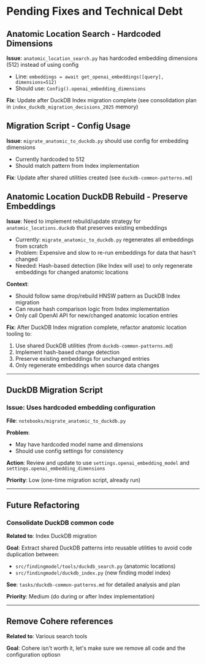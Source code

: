 # Pending Fixes and Technical Debt

## Anatomic Location Search - Hardcoded Dimensions

**Issue**: `anatomic_location_search.py` has hardcoded embedding dimensions (512) instead of using config
- Line: `embeddings = await get_openai_embeddings([query], dimensions=512)`
- Should use: `Config().openai_embedding_dimensions`

**Fix**: Update after DuckDB Index migration complete (see consolidation plan in `index_duckdb_migration_decisions_2025` memory)

## Migration Script - Config Usage

**Issue**: `migrate_anatomic_to_duckdb.py` should use config for embedding dimensions
- Currently hardcoded to 512
- Should match pattern from Index implementation

**Fix**: Update after shared utilities created (see `duckdb-common-patterns.md`)

## Anatomic Location DuckDB Rebuild - Preserve Embeddings

**Issue**: Need to implement rebuild/update strategy for `anatomic_locations.duckdb` that preserves existing embeddings
- Currently: `migrate_anatomic_to_duckdb.py` regenerates all embeddings from scratch
- Problem: Expensive and slow to re-run embeddings for data that hasn't changed
- Needed: Hash-based detection (like Index will use) to only regenerate embeddings for changed anatomic locations

**Context**: 
- Should follow same drop/rebuild HNSW pattern as DuckDB Index migration
- Can reuse hash comparison logic from Index implementation
- Only call OpenAI API for new/changed anatomic location entries

**Fix**: After DuckDB Index migration complete, refactor anatomic location tooling to:
1. Use shared DuckDB utilities (from `duckdb-common-patterns.md`)
2. Implement hash-based change detection
3. Preserve existing embeddings for unchanged entries
4. Only regenerate embeddings when source data changes

---

## DuckDB Migration Script

### Issue: Uses hardcoded embedding configuration
**File**: `notebooks/migrate_anatomic_to_duckdb.py`

**Problem**:
- May have hardcoded model name and dimensions
- Should use config settings for consistency

**Action**: Review and update to use `settings.openai_embedding_model` and `settings.openai_embedding_dimensions`

**Priority**: Low (one-time migration script, already run)

---

## Future Refactoring

### Consolidate DuckDB common code
**Related to**: Index DuckDB migration

**Goal**: Extract shared DuckDB patterns into reusable utilities to avoid code duplication between:
- `src/findingmodel/tools/duckdb_search.py` (anatomic locations)
- `src/findingmodel/duckdb_index.py` (new finding model index)

**See**: `tasks/duckdb-common-patterns.md` for detailed analysis and plan

**Priority**: Medium (do during or after Index implementation)

---

## Remove Cohere references

**Related to**: Various search tools

**Goal**: Cohere isn't worth it, let's make sure we remove all code and the configuration optiosn